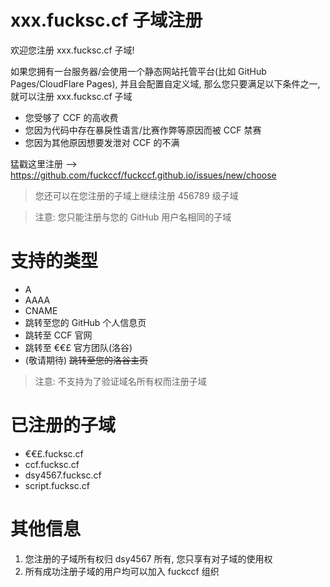 # xxx.fucksc.cf 子域注册

欢迎您注册 xxx.fucksc.cf 子域!

如果您拥有一台服务器/会使用一个静态网站托管平台(比如 GitHub Pages/CloudFlare Pages), 并且会配置自定义域, 那么您只要满足以下条件之一, 就可以注册 xxx.fucksc.cf 子域

- 您受够了 CCF 的高收费
- 您因为代码中存在暴戾性语言/比赛作弊等原因而被 CCF 禁赛
- 您因为其他原因想要发泄对 CCF 的不满

猛戳这里注册 --> https://github.com/fuckccf/fuckccf.github.io/issues/new/choose

> 您还可以在您注册的子域上继续注册 456789 级子域

> 注意: 您只能注册与您的 GitHub 用户名相同的子域

# 支持的类型

- A
- AAAA
- CNAME
- 跳转至您的 GitHub 个人信息页
- 跳转至 CCF 官网
- 跳转至 €€£ 官方团队(洛谷)
- (敬请期待) ~~跳转至您的洛谷主页~~

> 注意: 不支持为了验证域名所有权而注册子域

# 已注册的子域

- €€£.fucksc.cf
- ccf.fucksc.cf
- dsy4567.fucksc.cf
- script.fucksc.cf

# 其他信息

1. 您注册的子域所有权归 dsy4567 所有, 您只享有对子域的使用权
2. 所有成功注册子域的用户均可以加入 fuckccf 组织
